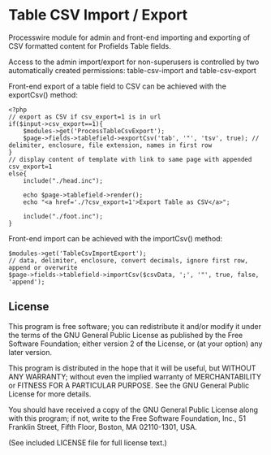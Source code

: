 Table CSV Import / Export
==========================

Processwire module for admin and front-end importing and exporting of CSV formatted content for Profields Table fields.

Access to the admin import/export for non-superusers is controlled by two automatically created permissions: table-csv-import and table-csv-export

Front-end export of a table field to CSV can be achieved with the exportCsv() method:
```
<?php
// export as CSV if csv_export=1 is in url
if($input->csv_export==1){
    $modules->get('ProcessTableCsvExport');
    $page->fields->tablefield->exportCsv('tab', '"', 'tsv', true); // delimiter, enclosure, file extension, names in first row
}
// display content of template with link to same page with appended csv_export=1
else{
    include("./head.inc");

    echo $page->tablefield->render();
    echo "<a href='./?csv_export=1'>Export Table as CSV</a>";

    include("./foot.inc");
}
```

Front-end import can be achieved with the importCsv() method:
```
$modules->get('TableCsvImportExport');
// data, delimiter, enclosure, convert decimals, ignore first row, append or overwrite
$page->fields->tablefield->importCsv($csvData, ';', '"', true, false, 'append');
```


## License

This program is free software; you can redistribute it and/or
modify it under the terms of the GNU General Public License
as published by the Free Software Foundation; either version 2
of the License, or (at your option) any later version.

This program is distributed in the hope that it will be useful,
but WITHOUT ANY WARRANTY; without even the implied warranty of
MERCHANTABILITY or FITNESS FOR A PARTICULAR PURPOSE.  See the
GNU General Public License for more details.

You should have received a copy of the GNU General Public License
along with this program; if not, write to the Free Software
Foundation, Inc., 51 Franklin Street, Fifth Floor, Boston, MA  02110-1301, USA.

(See included LICENSE file for full license text.)